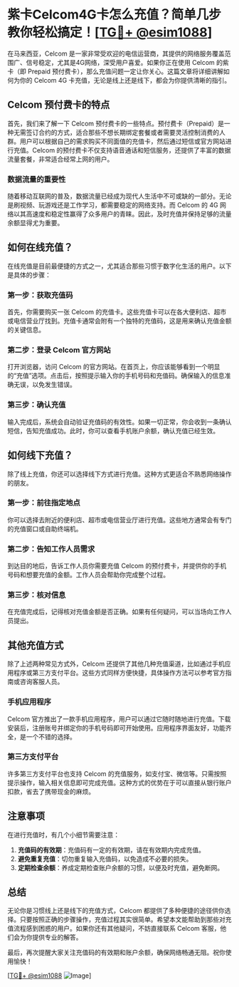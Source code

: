 # 紫卡Celcom4G卡怎么充值？简单几步教你轻松搞定！[[TG💪+ @esim1088](https://t.me/s/esim1088)]

在马来西亚，Celcom 是一家非常受欢迎的电信运营商，其提供的网络服务覆盖范围广、信号稳定，尤其是4G网络，深受用户喜爱。如果你正在使用 Celcom 的紫卡（即 Prepaid 预付费卡），那么充值问题一定让你关心。这篇文章将详细讲解如何为你的 Celcom 4G 卡充值，无论是线上还是线下，都会为你提供清晰的指引。

## Celcom 预付费卡的特点

首先，我们来了解一下 Celcom 预付费卡的一些特点。预付费卡（Prepaid）是一种无需签订合约的方式，适合那些不想长期绑定套餐或者需要灵活控制消费的人群。用户可以根据自己的需求购买不同面值的充值卡，然后通过短信或官方网站进行充值。Celcom 的预付费卡不仅支持语音通话和短信服务，还提供了丰富的数据流量套餐，非常适合经常上网的用户。

### 数据流量的重要性

随着移动互联网的普及，数据流量已经成为现代人生活中不可或缺的一部分。无论是刷视频、玩游戏还是工作学习，都需要稳定的网络支持。而 Celcom 的 4G 网络以其高速度和稳定性赢得了众多用户的青睐。因此，及时充值并保持足够的流量余额显得尤为重要。

## 如何在线充值？

在线充值是目前最便捷的方式之一，尤其适合那些习惯于数字化生活的用户。以下是具体的步骤：

### 第一步：获取充值码

首先，你需要购买一张 Celcom 的充值卡。这些充值卡可以在各大便利店、超市或电信营业厅找到。充值卡通常会附有一个独特的充值码，这是用来确认充值金额的关键信息。

### 第二步：登录 Celcom 官方网站

打开浏览器，访问 Celcom 的官方网站。在首页上，你应该能够看到一个明显的“充值”选项。点击后，按照提示输入你的手机号码和充值码。确保输入的信息准确无误，以免发生错误。

### 第三步：确认充值

输入完成后，系统会自动验证充值码的有效性。如果一切正常，你会收到一条确认短信，告知充值成功。此时，你可以查看手机账户余额，确认充值已经生效。

## 如何线下充值？

除了线上充值，你还可以选择线下方式进行充值。这种方式更适合不熟悉网络操作的朋友。

### 第一步：前往指定地点

你可以选择去附近的便利店、超市或电信营业厅进行充值。这些地方通常会有专门的充值窗口或自助终端机。

### 第二步：告知工作人员需求

到达目的地后，告诉工作人员你需要充值 Celcom 的预付费卡，并提供你的手机号码和想要充值的金额。工作人员会帮助你完成整个过程。

### 第三步：核对信息

在充值完成后，记得核对充值金额是否正确。如果有任何疑问，可以当场向工作人员提出。

## 其他充值方式

除了上述两种常见方式外，Celcom 还提供了其他几种充值渠道，比如通过手机应用程序或第三方支付平台。这些方式同样方便快捷，具体操作方法可以参考官方指南或咨询客服人员。

### 手机应用程序

Celcom 官方推出了一款手机应用程序，用户可以通过它随时随地进行充值。下载安装后，注册账号并绑定你的手机号码即可开始使用。应用程序界面友好，功能齐全，是一个不错的选择。

### 第三方支付平台

许多第三方支付平台也支持 Celcom 的充值服务，如支付宝、微信等。只需按照提示操作，输入相关信息即可完成充值。这种方式的优势在于可以直接从银行账户扣款，省去了携带现金的麻烦。

## 注意事项

在进行充值时，有几个小细节需要注意：

1. **充值码的有效期**：充值码有一定的有效期，请在有效期内完成充值。
2. **避免重复充值**：切勿重复输入充值码，以免造成不必要的损失。
3. **定期检查余额**：养成定期检查账户余额的习惯，以便及时充值，避免断网。

## 总结

无论你是习惯线上还是线下的充值方式，Celcom 都提供了多种便捷的途径供你选择。只要按照正确的步骤操作，充值过程其实很简单。希望本文能帮助到那些对充值流程感到困惑的用户。如果你还有其他疑问，不妨直接联系 Celcom 客服，他们会为你提供专业的解答。

最后，再次提醒大家关注充值码的有效期和账户余额，确保网络畅通无阻。祝你使用愉快！

[[TG💪+ @esim1088](https://t.me/s/esim1088) ![Image](https://i.postimg.cc/4NQfJmqS/Snipaste-2025-05-13-00-14-12.png)]